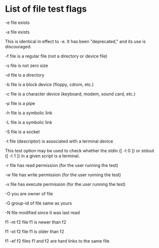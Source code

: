 # List of file test flags

-e
file exists

-a
file exists

This is identical in effect to -e. It has been "deprecated," and its use is discouraged.

-f
file is a regular file (not a directory or device file)

-s
file is not zero size

-d
file is a directory

-b
file is a block device (floppy, cdrom, etc.)

-c
file is a character device (keyboard, modem, sound card, etc.)

-p
file is a pipe

-h
file is a symbolic link

-L
file is a symbolic link

-S
file is a socket

-t
file (descriptor) is associated with a terminal device

This test option may be used to check whether the stdin ([ -t 0 ]) or stdout ([ -t 1 ]) in a given script is a terminal.

-r
file has read permission (for the user running the test)

-w
file has write permission (for the user running the test)

-x
file has execute permission (for the user running the test)


-O
you are owner of file

-G
group-id of file same as yours

-N
file modified since it was last read

f1 -nt f2
file f1 is newer than f2

f1 -ot f2
file f1 is older than f2

f1 -ef f2
files f1 and f2 are hard links to the same file
